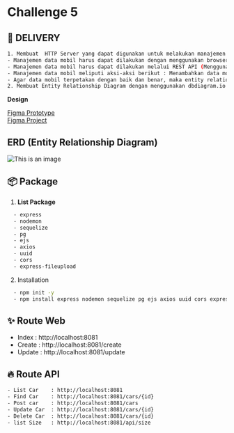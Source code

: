 # Challenge 5
## 🚚 DELIVERY

```sh
1. Membuat  HTTP Server yang dapat digunakan untuk melakukan manajemen data mobil
- Manajemen data mobil harus dapat dilakukan dengan menggunakan browser, sesuai dengan desain yang tertera
- Manajemen data mobil harus dapat dilakukan melalui REST API (Menggunakan Postman)
- Manajemen data mobil meliputi aksi-aksi berikut : Menambahkan data mobil, Memodifikasi data mobil yang sudah ada, Menghapus data mobil yang sudah ada, Melihat daftar - mobil yang tersedia di dalam database
- Agar data mobil terpetakan dengan baik dan benar, maka entity relationship diagram harus tertera di dalam source code dari HTTP Server tersebut.
2. Membuat Entity Relationship Diagram dengan menggunakan dbdiagram.io
```
**Design**

[Figma Prototype](https://www.figma.com/proto/H6xTtBW9Kzlf09nYnitvbH/BCR---Car-Management-Dashboard?node-id=18344%3A7128&scaling=scale-down-width&page-id=18343%3A5831&starting-point-node-id=18344%3A7128&hide-ui=1)<br>
[Figma Project](https://www.figma.com/file/H6xTtBW9Kzlf09nYnitvbH/BCR---Car-Management-Dashboard?node-id=18344%3A7128)

## ERD (Entity Relationship Diagram)
![This is an image](https://res.cloudinary.com/dhuvbrmgg/image/upload/v1650769770/Binar%20Library/erd-rental-cars_niq7e5.png)
## 📦 Package

1. **List Package**

```sh
  - express
  - nodemon
  - sequelize
  - pg
  - ejs
  - axios
  - uuid
  - cors
  - express-fileupload
```

2. Installation

```sh
  - npm init -y
  - npm install express nodemon sequelize pg ejs axios uuid cors express-fileupload
```

## ✨ Route Web

- Index : http://localhost:8081
- Create : http://localhost:8081/create
- Update : http://localhost:8081/update
 
## 🔥 Route API

```sh
- List Car    : http://localhost:8081
- Find Car    : http://localhost:8081/cars/{id}
- Post car    : http://localhost:8081/cars
- Update Car  : http://localhost:8081/cars/{id}
- Delete Car  : http://localhost:8081/cars/{id}
- list Size   : http://localhost:8081/api/size
```

